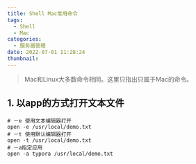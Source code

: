 ```yaml
---
title: Shell Mac常用命令
tags:
  - Shell
  - Mac
categories:
  - 服务器管理
date: 2022-07-01 11:28:24
thumbnail:
---
```

> Mac和Linux大多数命令相同。这里只指出只属于Mac的命令。

## 1. 以app的方式打开文本文件

```shell
# －e 使用文本编辑器打开
open -e /usr/local/demo.txt
# －t 使用默认编辑器打开
open -t /usr/local/demo.txt
# －a指定应用
open -a typora /usr/local/demo.txt
```

